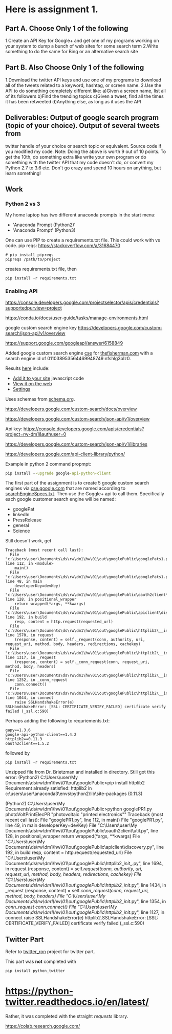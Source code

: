 # Here is assignment 1.  

## Part A. Choose Only 1 of the following

1.Create an API Key for Google+ and get one of my programs working on your system to dump a bunch of 
web sites for some search term
2.Write something to do the same for Bing or an alternative search site

## Part B. Also Choose Only 1 of the following

1.Download the twitter API keys and use one of my programs to download all of the tweets related to a 
keyword, hashtag, or screen name.
2.Use the API to do something completely different like:
a)Given a screen name, list all of its followers
b)Find the trending topics
c)Given a tweet, find all the times it has been retweeted
d)Anything else, as long as it uses the API

## Deliverables: Output of google search program (topic of your choice).  Output of several tweets from 
twitter handle of your choice or search topic or equivalent. Source code if you modified my code.
Note:  Doing the above is worth 9 out of 10 points.  To get the 10th, do something extra like write your 
own program or do something with the twitter API that my code doesn't do, or convert my Python 2.7 to 
3.6 etc.  Don't go crazy and spend 10 hours on anything, but learn something!

## Work

### Python 2 vs 3

My home laptop has two different anaconda prompts in the start menu:
- 'Anaconda Prompt (Python2)'
- 'Anaconda Prompt' (Python3)

One can use PIP to create a requirements.txt file.  This could work with vs code.
pip reqs: https://stackoverflow.com/a/31684470

    # pip install pipreqs
    pipreqs /path/to/project

creates requirements.txt file, then

    pip install -r requirements.txt


### Enabling API
https://console.developers.google.com/projectselector/apis/credentials?supportedpurview=project

https://conda.io/docs/user-guide/tasks/manage-environments.html

google custom search engine key
https://developers.google.com/custom-search/json-api/v1/overview

https://support.google.com/googleapi/answer/6158849

Added google custom search engine [cse](cse.google.com)
for [thefisherman.com](www.thefisherman.com) with a search engine id of 011038953564469948749:nfshlg3olz0.

Results [here](https://cse.google.com/cse/create/congrats?cx=011038953564469948749%3Anfshlg3olz0) include:

- [Add it to your site](https://cse.google.com/cse/create/getcode?cx=011038953564469948749%3Anfshlg3olz0) javascript code
- [View it on the web](https://cse.google.com/cse/publicurl?cx=011038953564469948749:nfshlg3olz0)
- [Settings](https://cse.google.com/cse/setup/basic?cx=011038953564469948749%3Anfshlg3olz0)

Uses schemas from [schema.org](https://schema.org/).

https://developers.google.com/custom-search/docs/overview

https://developers.google.com/custom-search/json-api/v1/overview

Api key: https://console.developers.google.com/apis/credentials?project=rw-dm1&authuser=0

https://developers.google.com/custom-search/json-api/v1/libraries

https://developers.google.com/api-client-library/python/

Example in python 2 command propmpt:
```cmd
pip install --upgrade google-api-python-client 
```
The first part of the assignment is to create 5 google custom search engines via [cse.google.com](https://cse.google.com) that are named according to 
[searchEngineSpecs.txt](./out/googlePublic/searchEngineSpecs.txt). Then use the Goggle+ api to call them. Specifically each google customer search engine will be named:

- googlePat
- linkedIn
- PressRelease
- general
- Science

Still doesn't work, get

```
Traceback (most recent call last):
  File "c:\Users\user\Documents\ds\rw\dm1\hw\01\out\googlePublic\googlePats1.py", line 112, in <module>
    main()
  File "c:\Users\user\Documents\ds\rw\dm1\hw\01\out\googlePublic\googlePats1.py", line 48, in main
    developerKey=devKey)
  File "c:\Users\user\Documents\ds\rw\dm1\hw\01\out\googlePublic\oauth2client\util.py", line 128, in positional_wrapper
    return wrapped(*args, **kwargs)
  File "c:\Users\user\Documents\ds\rw\dm1\hw\01\out\googlePublic\apiclient\discovery.py", line 192, in build
    resp, content = http.request(requested_url)
  File "c:\Users\user\Documents\ds\rw\dm1\hw\01\out\googlePublic\httplib2\__init__.py", line 1570, in request
    (response, content) = self._request(conn, authority, uri, request_uri, method, body, headers, redirections, cachekey)
  File "c:\Users\user\Documents\ds\rw\dm1\hw\01\out\googlePublic\httplib2\__init__.py", line 1317, in _request
    (response, content) = self._conn_request(conn, request_uri, method, body, headers)
  File "c:\Users\user\Documents\ds\rw\dm1\hw\01\out\googlePublic\httplib2\__init__.py", line 1252, in _conn_request
    conn.connect()
  File "c:\Users\user\Documents\ds\rw\dm1\hw\01\out\googlePublic\httplib2\__init__.py", line 1044, in connect
    raise SSLHandshakeError(e)
SSLHandshakeError: [SSL: CERTIFICATE_VERIFY_FAILED] certificate verify failed (_ssl.c:590)
```

Perhaps adding the following to requriements.txt:

    gapy==1.3.6 
    google-api-python-client==1.4.2 
    httplib2==0.11.3 
    oauth2client==1.5.2 

followed by

    pip install -r requirements.txt

Unzipped file from Dr. Brietzman and installed in directory.
Still got this error:
(Python2) C:\Users\user\My Documents\ds\rw\dm1\hw\01\out\googlePublic>pip install httplib2
Requirement already satisfied: httplib2 in c:\users\user\anaconda3\envs\python2\lib\site-packages (0.11.3)

(Python2) C:\Users\user\My Documents\ds\rw\dm1\hw\01\out\googlePublic>python googlePR1.py photoVoltPrintElecPR "photovoltaic \"printed electronics\""
Traceback (most recent call last):
  File "googlePR1.py", line 112, in <module>
    main()
  File "googlePR1.py", line 49, in main
    developerKey=devKey)
  File "C:\Users\user\My Documents\ds\rw\dm1\hw\01\out\googlePublic\oauth2client\util.py", line 128, in positional_wrapper
    return wrapped(*args, **kwargs)
  File "C:\Users\user\My Documents\ds\rw\dm1\hw\01\out\googlePublic\apiclient\discovery.py", line 192, in build
    resp, content = http.request(requested_url)
  File "C:\Users\user\My Documents\ds\rw\dm1\hw\01\out\googlePublic\httplib2\__init__.py", line 1694, in request
    (response, content) = self._request(conn, authority, uri, request_uri, method, body, headers, redirections, cachekey)
  File "C:\Users\user\My Documents\ds\rw\dm1\hw\01\out\googlePublic\httplib2\__init__.py", line 1434, in _request
    (response, content) = self._conn_request(conn, request_uri, method, body, headers)
  File "C:\Users\user\My Documents\ds\rw\dm1\hw\01\out\googlePublic\httplib2\__init__.py", line 1354, in _conn_request
    conn.connect()
  File "C:\Users\user\My Documents\ds\rw\dm1\hw\01\out\googlePublic\httplib2\__init__.py", line 1127, in connect
    raise SSLHandshakeError(e)
httplib2.SSLHandshakeError: [SSL: CERTIFICATE_VERIFY_FAILED] certificate verify failed (_ssl.c:590)



## Twitter Part

Refer to [twitter_ron](./out/twitter_ron/README.md) project for twitter part.

This part was **not** completed with

    pip install python_twitter

# https://python-twitter.readthedocs.io/en/latest/

Rather, it was completed with the straight *requests* library.

https://colab.research.google.com/

